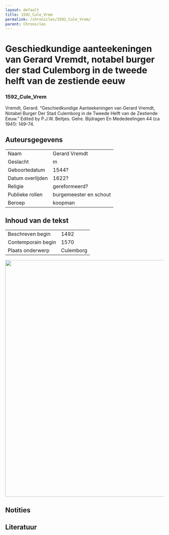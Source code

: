 ```yaml
---
layout: default
title: 1592_Cule_Vrem
permalink: /chronicles/1592_Cule_Vrem/
parent: Chronicles
--- 
```



# Geschiedkundige aanteekeningen van Gerard Vremdt, notabel burger der stad Culemborg in de tweede helft van de zestiende eeuw 

### 1592_Cule_Vrem 

Vremdt, Gerard. “Geschiedkundige Aanteekeningen van Gerard Vremdt, Notabel Burger Der Stad Culemborg in de Tweede Helft van de Zestiende Eeuw.” Edited by P.J.W. Beltjes. Gelre. Bijdragen En Mededeelingen 44 (ca 1941): 149–74. 

## Auteursgegevens 

| | | 
| --------------- | --------------- | 
| Naam | Gerard Vremdt | 
| Geslacht | m | 
| Geboortedatum | 1544? | 
| Datum overlijden | 1622? | 
| Religie | gereformeerd? | 
| Publieke rollen | burgemeester en schout | 
| Beroep | koopman | 

## Inhoud van de tekst 

| | | 
| --------------- | --------------- | 
| Beschreven begin | 1492 | 
| Contemporain begin | 1570 | 
| Plaats onderwerp | Culemborg | 

[<img src="..\..\barplots_chronicles\1592_Cule_Vrem.jpg" width="750"/>](..\..\barplots_chronicles\1592_Cule_Vrem.jpg) 

## Notities 

## Literatuur 

